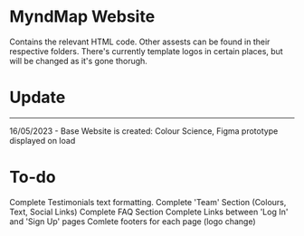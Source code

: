 # MyndMap Website

Contains the relevant HTML code. Other assests can be found in their respective folders. There's currently template logos in certain places, but will be changed as it's gone thorugh.

# Update
--- ---
16/05/2023 - Base Website is created: Colour Science, Figma prototype displayed on load

# To-do 
Complete Testimonials text formatting.
Complete 'Team' Section (Colours, Text, Social Links)
Complete FAQ Section
Complete Links between 'Log In' and 'Sign Up' pages
Comlete footers for each page (logo change)
